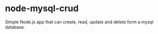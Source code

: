 node-mysql-crud
===============

Simple Node.js app that can create, read, update and delete form a mysql database.
